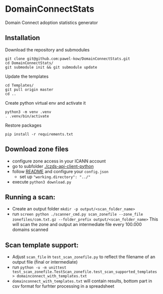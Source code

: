 # DomainConnectStats
Domain Connect adoption statistics generator

## Installation

Download the repository and submodules
```
git clone git@github.com:pawel-kow/DomainConnectStats.git
cd DomainConnectStats/
git submodule init && git submodule update
```

Update the templates
```
cd Templates/
git pull origin master
cd ..
```

Create python virtual env and activate it
```
python3 -m venv .venv
. .venv/bin/activate
```

Restore packages
```
pip install -r requirements.txt
```

## Download zone files

- configure zone access in your ICANN account
- go to subfolder [./czds-api-client-python](./czds-api-client-python)
- follow [README](./czds-api-client-python/README.md) and configure your ```config.json```
  - set up `"working.directory": "../"`
- execute `python3 download.py`

## Running a scan:
- Create an output folder `mkdir -p output/<scan_folder_name>`
- run `screen python ./scanner_cmd.py scan_zonefile --zone_file zonefiles/com.txt.gz --folder_prefix output/<scan_folder_name>`
This will scan the zone and output an intermediate file every 100.000 domains scanned

## Scan template support:
- Adjust `scan_file` in `test_scan_zonefile.py` to reflect the filename of an output file (final or intermediate)
- run `python -u -m unittest test_scan_zonefile.TestScan_zonefile.test_scan_supported_templates > domainconnect_with_templates.txt`
- `domainconnect_with_templates.txt` will contain results, bottom part in csv format for furhter processing in a spreadsheet
